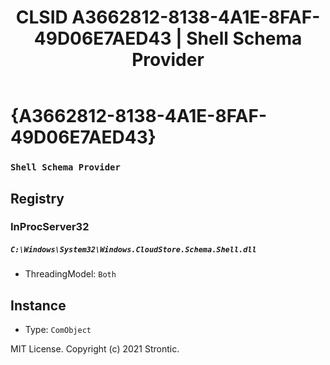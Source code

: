 ﻿---
title: "CLSID A3662812-8138-4A1E-8FAF-49D06E7AED43 | Shell Schema Provider"
excerpt: What is COM-Object CLSID A3662812-8138-4A1E-8FAF-49D06E7AED43?
---

# {A3662812-8138-4A1E-8FAF-49D06E7AED43}

### `Shell Schema Provider`

## Registry


### InProcServer32

##### `C:\Windows\System32\Windows.CloudStore.Schema.Shell.dll`
* ThreadingModel: `Both`

## Instance

* Type: `ComObject`

MIT License. Copyright (c) 2021 Strontic.


